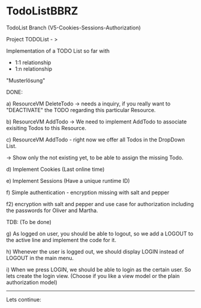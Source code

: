 # TodoListBBRZ
TodoList 
Branch (V5-Cookies-Sessions-Authorization)

Project TODOList - >

Implementation of a TODO List so far with
- 1:1 relationship
- 1:n relationship

"Musterlösung"

DONE: 

a) ResourceVM DeleteTodo -> needs a inquiry, if you really want to "DEACTIVATE"
the TODO regarding this particular Resource.

b) ResourceVM AddTodo -> We need to implement AddTodo to associate exisiting Todos
to this Resource.

c) ResourceVM AddTodo - right now we offer all Todos in the DropDown List.

-> Show only the not existing yet, to be able to assign the missing Todo. 

d) Implement Cookies (Last online time)

e) Implement Sessions (Have a unique runtime ID)

f) Simple authentication - encryption missing with salt and pepper

f2) encryption with salt and pepper and use case for authorization
including the passwords for Oliver and Martha. 


TDB: (To be done)

g) As logged on user, you should be able to logout, so we add a LOGOUT to the active line and 
implement the code for it. 

h) Whenever the user is logged out, we should display LOGIN instead of LOGOUT in the main menu. 

i) When we press LOGIN, we should be able to login as the certain user. 
So lets create the login view. (Choose if you like a view model or the plain authorization model)


--------------------------

Lets continue: 












